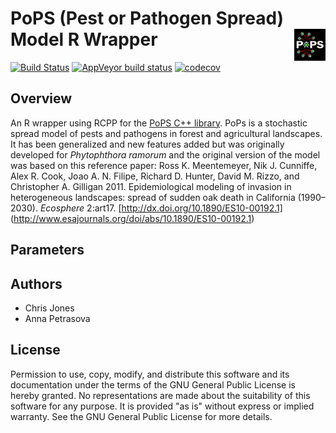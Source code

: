 # PoPS (Pest or Pathogen Spread) Model R Wrapper <img src="man/PoPS_Logo.png" align="right" width="10%" />

[![Build Status](https://travis-ci.org/ncsu-landscape-dynamics/rpops.svg?branch=package)](https://travis-ci.org/ncsu-landscape-dynamics/rpops)
[![AppVeyor build status](https://ci.appveyor.com/api/projects/status/github/ncsu-landscape-dynamics/rpops?branch=package&svg=true)](https://ci.appveyor.com/project/ncsu-landscape-dynamics/rpops)
[![codecov](https://codecov.io/gh/ncsu-landscape-dynamics/rpops/branch/package/graph/badge.svg)](https://codecov.io/gh/ncsu-landscape-dynamics/rpops)
## Overview

An R wrapper using RCPP for the [PoPS C++ library](https://github.com/ncsu-landscape-dynamics/PoPShttps://github.com/ncsu-landscape-dynamics/PoPS). PoPs is a stochastic spread model of pests and pathogens in forest and agricultural landscapes. It has been generalized and new features added but was originally developed for *Phytophthora ramorum* and the original version of the model was based on this reference paper: Ross K. Meentemeyer, Nik J. Cunniffe, Alex R. Cook, Joao A. N. Filipe, Richard D. Hunter, David M. Rizzo, and Christopher A. Gilligan 2011. Epidemiological modeling of invasion in heterogeneous landscapes: spread of sudden oak death in California (1990–2030). *Ecosphere* 2:art17. [http://dx.doi.org/10.1890/ES10-00192.1] (http://www.esajournals.org/doi/abs/10.1890/ES10-00192.1) 

## Parameters



## Authors

* Chris Jones
* Anna Petrasova 

## License

Permission to use, copy, modify, and distribute this software and its documentation under the terms of the GNU General Public License is hereby granted. No representations are made about the suitability of this software for any purpose. It is provided "as is" without express or implied warranty. See the GNU General Public License for more details.
